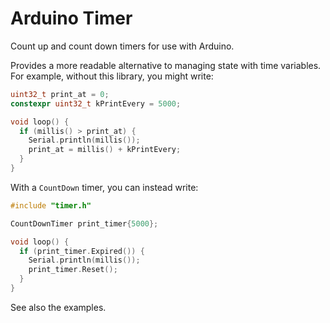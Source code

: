 # Arduino Timer

Count up and count down timers for use with Arduino.

Provides a more readable alternative to managing state with time variables. For example, without this library, you might write:

```c++
uint32_t print_at = 0;
constexpr uint32_t kPrintEvery = 5000;

void loop() {
  if (millis() > print_at) {
    Serial.println(millis());
    print_at = millis() + kPrintEvery;
  }
}
```

With a `CountDown` timer, you can instead write:

```c++
#include "timer.h"

CountDownTimer print_timer{5000};

void loop() {
  if (print_timer.Expired()) {
    Serial.println(millis());
    print_timer.Reset();
  }
}
```

See also the examples.